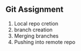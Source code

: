 ## Git Assignment
   1. Local repo cretion
   2. branch creation 
   3. Merging branches
   4. Pushing into remote repo